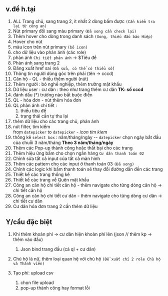 ## v.đề h.tại 
1. ALL Trang chủ, sang trang 2, ít nhất 2 dòng bấm được `(Cần kiểm tra lại từ công an)`
1. Nút primary đổi sang màu primary `(Đã xong cần check lại)`
1. Thêm hover cho dòng trong danh sách `(Xong, thiếu đấu báo Hiệp)`
1. Hover cho nút 
1. màu icon trên nút primary `(bỏ icon)`
1. cho dữ liệu vào phản ánh (các role)
1. phản ánh `Chi tiết phản ánh` -> $Tiêu đề 
1. Phản ánh sang trang 2 
1. Đăng xuất href sai `(Đã sửa, có thể có thiểu số)`
1. Thông tin người dùng góc trên phải (tên -> cccd)
1. Căn hộ - QL - thiếu thêm người (nút)
1. Thêm người : bỏ nghề nghiệp, thêm trường mật khẩu 
1. Dữ liệu user : cư dân : theo như trang thêm cư dân **TK: số cccd**
1. đánh dấu (*) trường nào bắt buộc điền 
1. QL - hóa đơn - nút thêm hóa đơn 
1. QL phản ánh chi tiết : 
    1. thiếu tiêu đề 
    1. trạng thái cần tự thu lại 
1. thêm dữ liệu cho các trang chủ, phản ánh 
1. nút filter, tìm kiếm  
from `datepicker` to `datepicker` - *icon tim kiem*
1. thống kê 
`select box` : năm/tháng/ngày -- `datepicker` chọn ngày bắt đầu của chuỗi 3 năm/tháng 
**Theo 3 năm/tháng/ngày**
1. Thêm các Pop-up thành công hoặc thất bại cho các trang
1. Thêm hiệu ứng bấm cho chọn ngân hàng `Cư dân thanh toán 02` 
1. Chỉnh sửa tất cả input của tất cả màn hình
1. Thêm các pattern cho các input ở thanh toán 03 `(Đã xong)`
1. Chỉnh các logic khi bấm thanh toán sẽ thay đổi đường dẫn đến các trang
1. Thiết kế các trang thống kê
1. Thiết kế các trang về Quên mật khẩu
1. Công an căn hộ chi tiết căn hộ - thêm navigate cho từng dòng căn hộ -> chi tiết căn hộ
1. Công an căn hộ chi tiết cư dân - thêm navigate cho từng dòng cư dân -> chi tiết cư dân
1. Cư dân hóa đơn trang 2 cần thêm dữ liệu



## Y/cầu đặc biệt  
1. Khi thêm khoản phí -> cư dân hiện khoản phí lên (json // thêm kp -> thêm vào đầu)
    1. Json bind trang đầu (cả ql + cư dân)

1. Chủ hộ là nữ, thêm loại quan hệ với chủ hộ `(Đề xuất chỉ 2 role Chủ hộ và Thành viên)`

1. Tạo phí: upload csv 
    1. chọn file upload 
    1. pop-up thành công hay format lỗi 